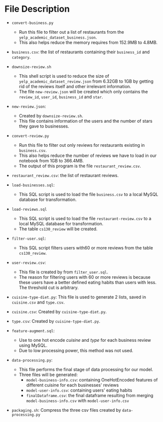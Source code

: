 # File Description
* `convert-business.py`
    * Run this file to filter out a list of restaurants from the `yelp_academic_dataset_business.json`.
    * This also helps reduce the memory requires from 152.9MB to 4.8MB.
* `business.csv`: the list of restaurants containing their `business_id` and `category`.
* `downsize-review.sh`
    * This shell script is used to reduce the size of `yelp_academic_dataset_review.json` from 6.32GB to 1GB by getting rid of the reviews itself and other irrelevant information.
    * The file `new-review.json` will be created which only contains the `review_id`, `user_id`, `business_id` and `star`.
* `new-review.json`:
    * Created by `downsize-review.sh`.
    * This file contains information of the users and the number of stars they gave to businesses.
* `convert-review.py`
    * Run this file to filter out only reviews for restaurants existing in `business.csv`.
    * This also helps reduce the number of reviews we have to load in our notebook from 1GB to 366.4MB.
    * The output of this program is the file `restaurant_review.csv`.
* `restaurant_review.csv`: the list of restaurant reviews.

* `load-businesses.sql`:
    * This SQL script is used to load the file `business.csv` to a local MySQL database for transformation.
* `load-reviews.sql`
    * This SQL script is used to load the file `restaurant-review.csv` to a local MySQL database for transformation.
    * The table `cs130_review` will be created.
* `filter-user.sql`:
    * This SQL script filters users with60 or more reviews from the table `cs130_review`.
* `user-review.csv`:
    * This file is created by from `filter_user.sql`.
    * The reason for filtering users with 60 or more reviews is because these users have a better defined eating habits than users with less. The threshold cut is arbitrary.
* `cuisine-type-diet.py`: This file is used to generate 2 lists, saved in `cuisine.csv` and `type.csv`.
* `cuisine.csv`: Created by `cuisine-type-diet.py`.
* `type.csv`: Created by `cuisine-type-diet.py`.
* `feature-augment.sql`:
    * Use to one hot encode *cuisine* and *type* for each business review using MySQL.
    * Due to low processing power, this method was not used.
* `data-processing.py`: 
    * This file performs the final stage of data processing for our model.
    * Three files will be generated:
        * `model-business-info.csv`: containing OneHotEncoded features of different cuisine for each businesses' reviews
        * `model-user-info.csv`: containing users' eating habits
        * `finalDataframe.csv`: the final dataframe resulting from merging `model-business-info.csv` with `model-user-info.csv`
* `packaging.sh`: Compress the three csv files created by `data-processing.py`
